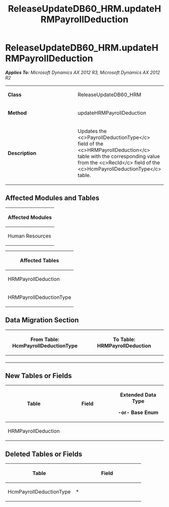 ﻿---
title: ReleaseUpdateDB60_HRM.updateHRMPayrollDeduction
TOCTitle: ReleaseUpdateDB60_HRM.updateHRMPayrollDeduction
ms:assetid: 13f0382c-23cb-630d-19d3-dc7ffd067ad1
ms:mtpsurl: https://msdn.microsoft.com/en-us/library/JJ718501(v=AX.60)
ms:contentKeyID: 49706802
ms.date: 05/18/2015
mtps_version: v=AX.60
---

# ReleaseUpdateDB60\_HRM.updateHRMPayrollDeduction 


_**Applies To:** Microsoft Dynamics AX 2012 R3, Microsoft Dynamics AX 2012 R2_

<table>
<colgroup>
<col style="width: 50%" />
<col style="width: 50%" />
</colgroup>
<tbody>
<tr class="odd">
<td><p><strong>Class</strong></p></td>
<td><p>ReleaseUpdateDB60_HRM</p></td>
</tr>
<tr class="even">
<td><p><strong>Method</strong></p></td>
<td><p>updateHRMPayrollDeduction</p></td>
</tr>
<tr class="odd">
<td><p><strong>Description</strong></p></td>
<td><p>Updates the &lt;c&gt;PayrollDeductionType&lt;/c&gt; field of the &lt;c&gt;HRMPayrollDeduction&lt;/c&gt; table with the corresponding value from the &lt;c&gt;RecId&lt;/c&gt; field of the &lt;c&gt;HcmPayrollDeductionType&lt;/c&gt; table.</p></td>
</tr>
</tbody>
</table>


## Affected Modules and Tables

<table>
<colgroup>
<col style="width: 100%" />
</colgroup>
<thead>
<tr class="header">
<th><p>Affected Modules</p></th>
</tr>
</thead>
<tbody>
<tr class="odd">
<td><p>Human Resources</p></td>
</tr>
</tbody>
</table>


<table>
<colgroup>
<col style="width: 100%" />
</colgroup>
<thead>
<tr class="header">
<th><p>Affected Tables</p></th>
</tr>
</thead>
<tbody>
<tr class="odd">
<td><p>HRMPayrollDeduction</p></td>
</tr>
<tr class="even">
<td><p>HRMPayrollDeductionType</p></td>
</tr>
</tbody>
</table>


## Data Migration Section

<table>
<colgroup>
<col style="width: 50%" />
<col style="width: 50%" />
</colgroup>
<thead>
<tr class="header">
<th><p>From Table: HcmPayrollDeductionType</p></th>
<th><p>To Table: HRMPayrollDeduction</p></th>
</tr>
</thead>
<tbody>
<tr class="odd">
<td><p></p></td>
<td><p></p></td>
</tr>
</tbody>
</table>


## New Tables or Fields

<table>
<colgroup>
<col style="width: 33%" />
<col style="width: 33%" />
<col style="width: 33%" />
</colgroup>
<thead>
<tr class="header">
<th><p>Table</p></th>
<th><p>Field</p></th>
<th><p>Extended Data Type</p>
<p>-or- Base Enum</p></th>
</tr>
</thead>
<tbody>
<tr class="odd">
<td><p>HRMPayrollDeduction</p></td>
<td><p></p></td>
<td><p></p></td>
</tr>
</tbody>
</table>


## Deleted Tables or Fields

<table>
<colgroup>
<col style="width: 50%" />
<col style="width: 50%" />
</colgroup>
<thead>
<tr class="header">
<th><p>Table</p></th>
<th><p>Field</p></th>
</tr>
</thead>
<tbody>
<tr class="odd">
<td><p>HcmPayrollDeductionType</p></td>
<td><p>*</p></td>
</tr>
</tbody>
</table>

  



